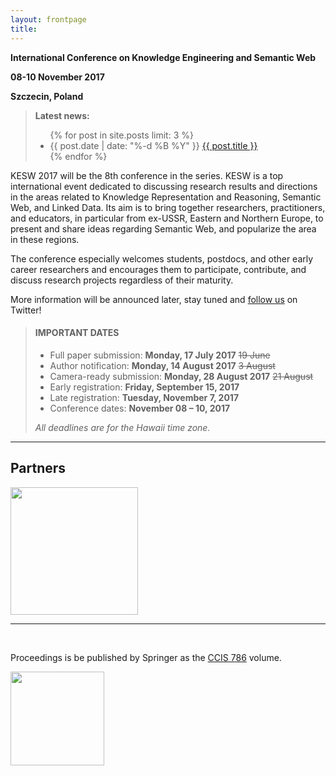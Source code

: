 ```yaml
---
layout: frontpage
title:
---
```


<p class="text-center"><strong>International Conference on Knowledge Engineering and Semantic Web</strong></p>

<p class="text-center"><strong>08-10 November 2017</strong></p>

<p class="text-center"><strong>Szczecin, Poland</strong></p>

<blockquote>
    <p><strong>Latest news:</strong></p>
    <ul class="news">
    {% for post in site.posts limit: 3 %}
        <li>
            {{ post.date | date: "%-d %B %Y" }}
            <a href="{{ post.url }}">{{ post.title }}</a>
        </li>
    {% endfor %}
    </ul>
</blockquote>


<p class="text-justify">KESW 2017 will be the 8th conference in the series. KESW is a top international event dedicated to discussing research results and directions in the areas related to Knowledge Representation and Reasoning, Semantic Web, and Linked Data. Its aim is to bring together researchers, practitioners, and educators, in particular from ex-USSR, Eastern and Northern Europe, to present and share ideas regarding Semantic Web, and popularize the area in these regions.</p>

<p class="text-justify">The conference especially welcomes students, postdocs, and other early career researchers and encourages them to participate, contribute, and discuss research projects regardless of their maturity.</p>

<p class="text-justify">More information will be announced later, stay tuned and <a href="https://twitter.com/keswconference">follow us</a> on Twitter!</p>

<blockquote>
<h4>IMPORTANT DATES</h4>
<ul>
    <!-- <li>Abstract submission: <b>Monday, 10 July 2017</b> <s>5 June</s></li> -->
    <li>Full paper submission: <b>Monday, 17 July 2017</b> <s>19 June</s></li>
    <li>Author notification: <b>Monday, 14 August 2017</b> <s>3 August</s></li>
    <li>Camera-ready submission: <b>Monday, 28 August 2017</b> <s>21 August </s></li>
    <li>Early registration: <b>Friday, September 15, 2017</b></li>
    <li>Late registration: <b>Tuesday, November 7, 2017</b></li>
    <li>Conference dates: <b>November 08 – 10, 2017</b></li>
</ul>


<p class="text-justify"><i>All deadlines are for the Hawaii time zone.</i></p>
</blockquote>

<hr/>

<div class="partners">
    <h2>Partners</h2>
    <div class="partner">
        <a href="http://www.pszw.edu.pl"><img width="204px" src="{{ site.url }}/resources/pszw_logo.png"/></a>
    </div>
</div>


<hr/><br/>

<p class="text-center">Proceedings is be published by Springer as the <a href="https://link.springer.com/book/10.1007/978-3-319-69548-8">CCIS 786</a> volume.</p>

<div class="text-center">
    <a href="http://springer.com/"><img src="{{ site.url }}/resources/9783319695471.jpg" width="150px"/></a>
</div>
